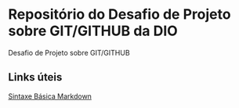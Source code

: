 # Repositório do Desafio de Projeto sobre GIT/GITHUB da DIO
Desafio de Projeto sobre GIT/GITHUB

## Links úteis
[Sintaxe Básica Markdown](https://github.com/joelfbarbosa/dio-dasafio-github-primeiro-repositorio.git)
